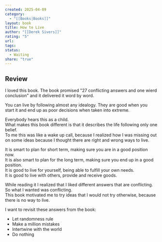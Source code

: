 ```yaml
---
created: 2025-04-09
category:
  - "[[Books|Books]]"
layout: book
title: How to Live
author: "[[Derek Sivers]]"
rating: "5"
url: 
tags: 
status:
  - Waiting
share: "true"
---
```

## Review  
  
I loved this book. The book promised "27 conflicting answers and one wierd conclusion" and it delivered it word by word.  
  
You can live by following almost any idealogy. They are good when you start it and end up as poor decisions when taken into extreme.  
  
Everybody hears this as a child.  
What makes this book different is that it describes the life following only one belief.  
To me this was like a wake up call, because I realized how I was missing out on some ideas because I thought there are right and wrong ways to live.  
  
It is smart to plan for short term, making sure you are in a good position now.  
It is also smart to plan for the long term, making sure you end up in a good position.  
It is good to live for yourself, being able to fulfill your own needs.  
It is good to live with others, provide and receive goods.  
  
While reading it I realized that I liked different answers that are conflicting. So what I wanted was conflicting.  
This book motivated me to try ideas that I would not try otherwise, because there is no way to live.  
  
I want to revisit these answers from the book:  
  
- Let randomness rule  
- Make a million mistakes  
- Intertwine with the world  
- Do nothing